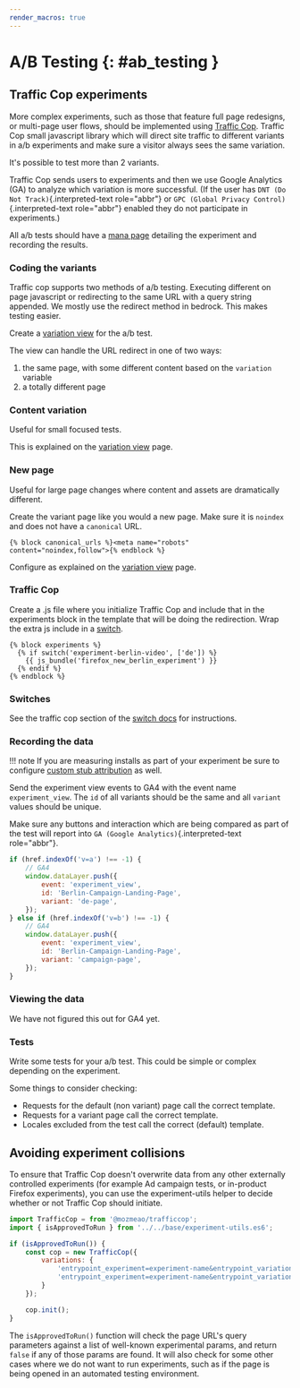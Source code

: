 ```yaml
---
render_macros: true
---
```


# A/B Testing {: #ab_testing }

## Traffic Cop experiments

More complex experiments, such as those that feature full page redesigns, or multi-page user flows, should be implemented using [Traffic Cop](https://github.com/mozmeao/trafficcop/). Traffic Cop small javascript library which will direct site traffic to different variants in a/b experiments and make sure a visitor always sees the same variation.

It's possible to test more than 2 variants.

Traffic Cop sends users to experiments and then we use Google Analytics (GA) to analyze which variation is more successful. (If the user has `DNT (Do Not Track)`{.interpreted-text role="abbr"} or `GPC (Global Privacy Control)`{.interpreted-text role="abbr"} enabled they do not participate in experiments.)

All a/b tests should have a [mana page](https://mana.mozilla.org/wiki/display/EN/Details+of+experiments+by+mozilla.org+team) detailing the experiment and recording the results.

### Coding the variants

Traffic cop supports two methods of a/b testing. Executing different on page javascript or redirecting to the same URL with a query string appended. We mostly use the redirect method in bedrock. This makes testing easier.

Create a [variation view](http://bedrock.readthedocs.io/en/latest/coding.html#variation-views) for the a/b test.

The view can handle the URL redirect in one of two ways:

1.  the same page, with some different content based on the ``variation`` variable
2.  a totally different page

### Content variation

Useful for small focused tests.

This is explained on the [variation view](http://bedrock.readthedocs.io/en/latest/coding.html#variation-views) page.

### New page

Useful for large page changes where content and assets are dramatically different.

Create the variant page like you would a new page. Make sure it is `noindex` and does not have a `canonical` URL.

``` jinja
{% block canonical_urls %}<meta name="robots" content="noindex,follow">{% endblock %}
```

Configure as explained on the [variation view](http://bedrock.readthedocs.io/en/latest/coding.html#variation-views) page.

### Traffic Cop

Create a .js file where you initialize Traffic Cop and include that in the experiments block in the template that will be doing the redirection. Wrap the extra js include in a [switch](http://bedrock.readthedocs.io/en/latest/install.html#feature-flipping-aka-switches-or-waffle-switches).

``` jinja
{% block experiments %}
  {% if switch('experiment-berlin-video', ['de']) %}
    {{ js_bundle('firefox_new_berlin_experiment') }}
  {% endif %}
{% endblock %}
```

### Switches

See the traffic cop section of the [switch docs](http://bedrock.readthedocs.io/en/latest/install.html#feature-flipping-aka-switches) for instructions.

### Recording the data

!!! note
    If you are measuring installs as part of your experiment be sure to configure [custom stub attribution](https://bedrock.readthedocs.io/en/latest/firefox-stub-attribution.html#measuring-campaigns-and-experiments) as well.


Send the experiment view events to GA4 with the event name `experiment_view`. The `id` of all variants should be the same and all `variant` values should be unique.

Make sure any buttons and interaction which are being compared as part of the test will report into `GA (Google Analytics)`{.interpreted-text role="abbr"}.

``` javascript
if (href.indexOf('v=a') !== -1) {
    // GA4
    window.dataLayer.push({
        event: 'experiment_view',
        id: 'Berlin-Campaign-Landing-Page',
        variant: 'de-page',
    });
} else if (href.indexOf('v=b') !== -1) {
    // GA4
    window.dataLayer.push({
        event: 'experiment_view',
        id: 'Berlin-Campaign-Landing-Page',
        variant: 'campaign-page',
    });
}
```

### Viewing the data

We have not figured this out for GA4 yet.

### Tests

Write some tests for your a/b test. This could be simple or complex depending on the experiment.

Some things to consider checking:

-   Requests for the default (non variant) page call the correct template.
-   Requests for a variant page call the correct template.
-   Locales excluded from the test call the correct (default) template.

## Avoiding experiment collisions

To ensure that Traffic Cop doesn't overwrite data from any other externally controlled experiments (for example Ad campaign tests, or in-product Firefox experiments), you can use the experiment-utils helper to decide whether or not Traffic Cop should initiate.

``` javascript
import TrafficCop = from '@mozmeao/trafficcop';
import { isApprovedToRun } from '../../base/experiment-utils.es6';

if (isApprovedToRun()) {
    const cop = new TrafficCop({
        variations: {
            'entrypoint_experiment=experiment-name&entrypoint_variation=a': 10,
            'entrypoint_experiment=experiment-name&entrypoint_variation=b': 10
        }
    });

    cop.init();
}
```

The `isApprovedToRun()` function will check the page URL's query parameters against a list of well-known experimental params, and return `false` if any of those params are found. It will also check for some other cases where we do not want to run experiments, such as if the page is being opened in an automated testing environment.
